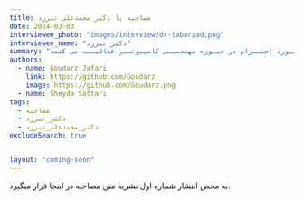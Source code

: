 ```yaml
---
title: مصاحبه با دکتر محمدعلی تبرزد
date: 2024-03-03
interviewee_photo: "images/interview/dr-tabarzad.png"
interviewee_name: "دکتر تبرزد"
summary: "مهمــان شــماره اول از نشــریه بیــت و بایــت، دکتــر محمدعلــی تبــرزد، از اســاتید برجســته دانشــگاه آزاد اسلامـی واحــد شــیراز هســتند. ایشان با تجربه‌ای ارزشــمند در تدریــس و پژوهــش، به عنــوان یکــی از چهره‌های شناخته شــده و مــورد احتــرام در حــوزه مهندســی کامپیوتــر فعالیــت می کنند."
authors:
  - name: Goudarz Jafari
    link: https://github.com/Goudarz
    image: https://github.com/Goudarz.png
  - name: Sheyda Sattari
tags:
  - مصاحبه
  - دکتر_تبرزد
  - دکتر_محمدعلی_تبرزد
excludeSearch: true


layout: "coming-soon"
---
```


به محض انتشار شماره اول نشریه متن مصاحبه در اینجا قرار میگیرد.
